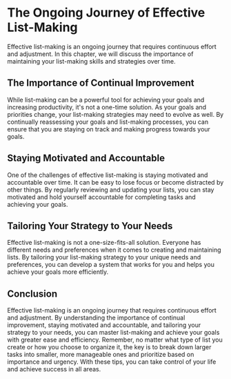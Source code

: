 The Ongoing Journey of Effective List-Making
========================================================

Effective list-making is an ongoing journey that requires continuous effort and adjustment. In this chapter, we will discuss the importance of maintaining your list-making skills and strategies over time.

The Importance of Continual Improvement
---------------------------------------

While list-making can be a powerful tool for achieving your goals and increasing productivity, it's not a one-time solution. As your goals and priorities change, your list-making strategies may need to evolve as well. By continually reassessing your goals and list-making processes, you can ensure that you are staying on track and making progress towards your goals.

Staying Motivated and Accountable
---------------------------------

One of the challenges of effective list-making is staying motivated and accountable over time. It can be easy to lose focus or become distracted by other things. By regularly reviewing and updating your lists, you can stay motivated and hold yourself accountable for completing tasks and achieving your goals.

Tailoring Your Strategy to Your Needs
-------------------------------------

Effective list-making is not a one-size-fits-all solution. Everyone has different needs and preferences when it comes to creating and maintaining lists. By tailoring your list-making strategy to your unique needs and preferences, you can develop a system that works for you and helps you achieve your goals more efficiently.

Conclusion
----------

Effective list-making is an ongoing journey that requires continuous effort and adjustment. By understanding the importance of continual improvement, staying motivated and accountable, and tailoring your strategy to your needs, you can master list-making and achieve your goals with greater ease and efficiency. Remember, no matter what type of list you create or how you choose to organize it, the key is to break down larger tasks into smaller, more manageable ones and prioritize based on importance and urgency. With these tips, you can take control of your life and achieve success in all areas.
